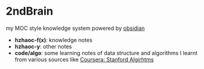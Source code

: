 # 2ndBrain
 my MOC style knowledge system powered by [obsidian](https://obsidian.md/)

- **hzhaoc-f(x)**: knowledge notes
- **hzhaoc-y**: other notes
- **code/algo**: some learning notes of data structure and algorithms I learnt from various sources like [Coursera: Stanford Algirhtms](https://www.coursera.org/specializations/algorithms)
